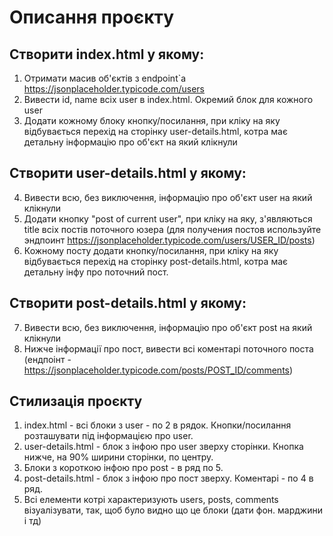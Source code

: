 # Описання проєкту

## Створити index.html у якому:
1. Отримати масив об'єктів з endpoint`а https://jsonplaceholder.typicode.com/users
2. Вивести id, name всіх user в index.html. Окремий блок для кожного user
3. Додати кожному блоку кнопку/посилання, при кліку на яку відбувається перехід на сторінку user-details.html, котра має детальну інформацію про об'єкт на який клікнули


## Створити user-details.html у якому:
4. Вивести всю, без виключення, інформацію про об'єкт user на який клікнули 
5. Додати кнопку "post of current user", при кліку на яку, з'являються title всіх постів поточного юзера (для получения постов используйте эндпоинт https://jsonplaceholder.typicode.com/users/USER_ID/posts)
6. Кожному посту додати кнопку/посилання, при кліку на яку відбувається перехід на сторінку post-details.html, котра має детальну інфу про поточний пост.

## Створити post-details.html у якому:
7. Вивести всю, без виключення, інформацію про об'єкт post на який клікнули
8. Нижче інформації про пост, вивести всі коментарі поточного поста (ендпоінт  - https://jsonplaceholder.typicode.com/posts/POST_ID/comments)

## Стилизація проєкту
1. index.html - всі блоки з user - по 2 в рядок. Кнопки/посилання розташувати під інформацією про user.
2. user-details.html - блок з інфою про user зверху сторінки. Кнопка нижче, на 90% ширини сторінки, по центру.
3. Блоки з короткою інфою про post - в ряд по 5.
4. post-details.html - блок з інфою про пост зверху. Коментарі - по 4 в ряд.
5. Всі елементи котрі характеризують users, posts, comments візуалізувати, так, щоб було видно що це блоки (дати фон. марджини і тд)
